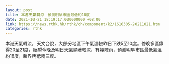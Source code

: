 ```yaml
---
layout: post
title: 本港天氣轉涼　預測明早市區最低約18度
date: 2021-10-21 18:19:17.000000000 +08:00
link: https://news.rthk.hk/rthk/ch/component/k2/1616305-20211021.htm
categories: rthk
---
```


本港天氣轉涼，天文台說，大部分地區下午氣溫較昨日下跌5至10度。傍晚多區錄得20至21度，展望今晚及明日天氣顯著較涼，有幾陣雨，預測明早市區最低氣溫約18度，新界再低兩三度。
